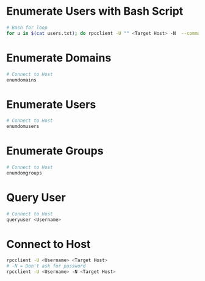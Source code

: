 # Enumerate Users with Bash Script
```bash
# Bash for loop
for u in $(cat users.txt); do rpcclient -U "" <Target Host> -N 	--command="lookupnames $u"; done | grep "User: 1"
```

# Enumerate Domains
```bash
# Connect to Host
enumdomains
```

# Enumerate Users
```bash
# Connect to Host
enumdomusers
```

# Enumerate Groups
```bash
# Connect to Host
enumdomgroups
```

# Query User
```bash
# Connect to Host
queryuser <Username>
```

# Connect to Host
```bash
rpcclient -U <Username> <Target Host>
# -N = Don't ask for password
rpcclient -U <Username> -N <Target Host>
```